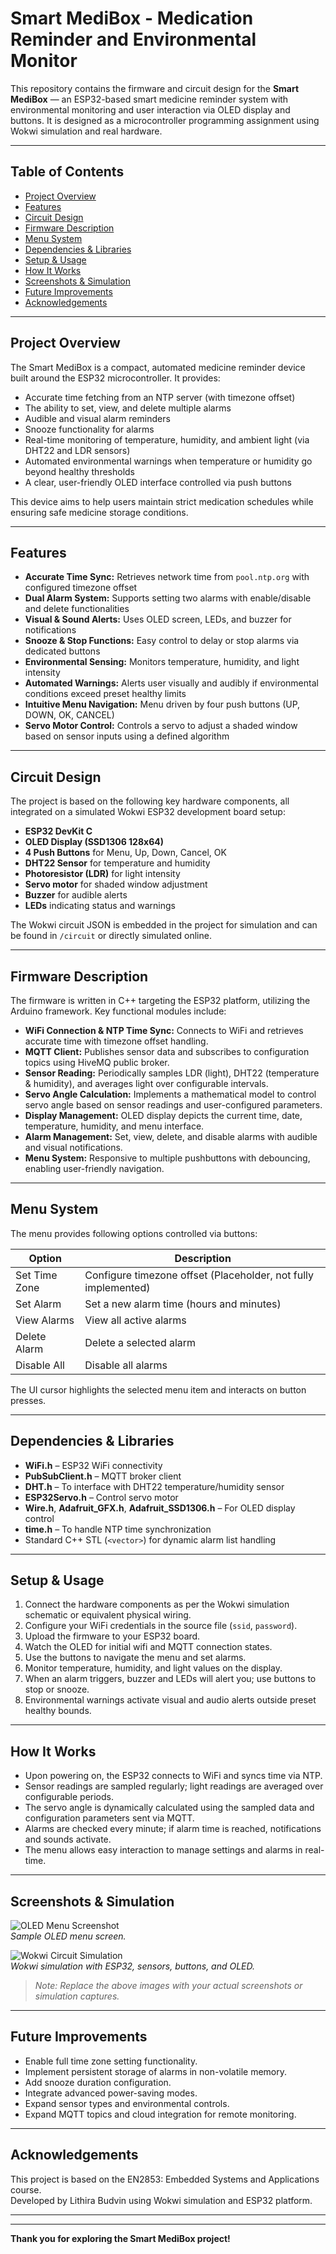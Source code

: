 # Smart MediBox - Medication Reminder and Environmental Monitor

This repository contains the firmware and circuit design for the **Smart MediBox** — an ESP32-based smart medicine reminder system with environmental monitoring and user interaction via OLED display and buttons. It is designed as a microcontroller programming assignment using Wokwi simulation and real hardware.

---

## Table of Contents

- [Project Overview](#project-overview)
- [Features](#features)
- [Circuit Design](#circuit-design)
- [Firmware Description](#firmware-description)
- [Menu System](#menu-system)
- [Dependencies & Libraries](#dependencies--libraries)
- [Setup & Usage](#setup--usage)
- [How It Works](#how-it-works)
- [Screenshots & Simulation](#screenshots--simulation)
- [Future Improvements](#future-improvements)
- [Acknowledgements](#acknowledgements)

---

## Project Overview

The Smart MediBox is a compact, automated medicine reminder device built around the ESP32 microcontroller. It provides:

- Accurate time fetching from an NTP server (with timezone offset)
- The ability to set, view, and delete multiple alarms
- Audible and visual alarm reminders
- Snooze functionality for alarms
- Real-time monitoring of temperature, humidity, and ambient light (via DHT22 and LDR sensors)
- Automated environmental warnings when temperature or humidity go beyond healthy thresholds
- A clear, user-friendly OLED interface controlled via push buttons

This device aims to help users maintain strict medication schedules while ensuring safe medicine storage conditions.

---

## Features

- **Accurate Time Sync:** Retrieves network time from `pool.ntp.org` with configured timezone offset
- **Dual Alarm System:** Supports setting two alarms with enable/disable and delete functionalities
- **Visual & Sound Alerts:** Uses OLED screen, LEDs, and buzzer for notifications
- **Snooze & Stop Functions:** Easy control to delay or stop alarms via dedicated buttons
- **Environmental Sensing:** Monitors temperature, humidity, and light intensity
- **Automated Warnings:** Alerts user visually and audibly if environmental conditions exceed preset healthy limits
- **Intuitive Menu Navigation:** Menu driven by four push buttons (UP, DOWN, OK, CANCEL)
- **Servo Motor Control:** Controls a servo to adjust a shaded window based on sensor inputs using a defined algorithm

---

## Circuit Design

The project is based on the following key hardware components, all integrated on a simulated Wokwi ESP32 development board setup:

- **ESP32 DevKit C**
- **OLED Display (SSD1306 128x64)**
- **4 Push Buttons** for Menu, Up, Down, Cancel, OK
- **DHT22 Sensor** for temperature and humidity
- **Photoresistor (LDR)** for light intensity
- **Servo motor** for shaded window adjustment
- **Buzzer** for audible alerts
- **LEDs** indicating status and warnings

The Wokwi circuit JSON is embedded in the project for simulation and can be found in `/circuit` or directly simulated online.

---

## Firmware Description

The firmware is written in C++ targeting the ESP32 platform, utilizing the Arduino framework. Key functional modules include:

- **WiFi Connection & NTP Time Sync:** Connects to WiFi and retrieves accurate time with timezone offset handling.
- **MQTT Client:** Publishes sensor data and subscribes to configuration topics using HiveMQ public broker.
- **Sensor Reading:** Periodically samples LDR (light), DHT22 (temperature & humidity), and averages light over configurable intervals.
- **Servo Angle Calculation:** Implements a mathematical model to control servo angle based on sensor readings and user-configured parameters.
- **Display Management:** OLED display depicts the current time, date, temperature, humidity, and menu interface.
- **Alarm Management:** Set, view, delete, and disable alarms with audible and visual notifications.
- **Menu System:** Responsive to multiple pushbuttons with debouncing, enabling user-friendly navigation.

---

## Menu System

The menu provides following options controlled via buttons:

| Option           | Description                          |
|------------------|------------------------------------|
| Set Time Zone    | Configure timezone offset (Placeholder, not fully implemented) |
| Set Alarm        | Set a new alarm time (hours and minutes) |
| View Alarms      | View all active alarms              |
| Delete Alarm     | Delete a selected alarm             |
| Disable All      | Disable all alarms                  |

The UI cursor highlights the selected menu item and interacts on button presses.

---

## Dependencies & Libraries

- **WiFi.h** – ESP32 WiFi connectivity
- **PubSubClient.h** – MQTT broker client
- **DHT.h** – To interface with DHT22 temperature/humidity sensor
- **ESP32Servo.h** – Control servo motor
- **Wire.h**, **Adafruit_GFX.h**, **Adafruit_SSD1306.h** – For OLED display control
- **time.h** – To handle NTP time synchronization
- Standard C++ STL (`<vector>`) for dynamic alarm list handling

---

## Setup & Usage

1. Connect the hardware components as per the Wokwi simulation schematic or equivalent physical wiring.
2. Configure your WiFi credentials in the source file (`ssid`, `password`).
3. Upload the firmware to your ESP32 board.
4. Watch the OLED for initial wifi and MQTT connection states.
5. Use the buttons to navigate the menu and set alarms.
6. Monitor temperature, humidity, and light values on the display.
7. When an alarm triggers, buzzer and LEDs will alert you; use buttons to stop or snooze.
8. Environmental warnings activate visual and audio alerts outside preset healthy bounds.

---

## How It Works

- Upon powering on, the ESP32 connects to WiFi and syncs time via NTP.
- Sensor readings are sampled regularly; light readings are averaged over configurable periods.
- The servo angle is dynamically calculated using the sampled data and configuration parameters sent via MQTT.
- Alarms are checked every minute; if alarm time is reached, notifications and sounds activate.
- The menu allows easy interaction to manage settings and alarms in real-time.

---

## Screenshots & Simulation

![OLED Menu Screenshot](./images/oled_menu_screenshot.png)  
*Sample OLED menu screen.*

![Wokwi Circuit Simulation](./images/wokwi_circuit_simulation.png)  
*Wokwi simulation with ESP32, sensors, buttons, and OLED.*

> *Note: Replace the above images with your actual screenshots or simulation captures.*

---

## Future Improvements

- Enable full time zone setting functionality.
- Implement persistent storage of alarms in non-volatile memory.
- Add snooze duration configuration.
- Integrate advanced power-saving modes.
- Expand sensor types and environmental controls.
- Expand MQTT topics and cloud integration for remote monitoring.

---

## Acknowledgements

This project is based on the EN2853: Embedded Systems and Applications course.  
Developed by Lithira Budvin using Wokwi simulation and ESP32 platform.

---

---

**Thank you for exploring the Smart MediBox project!**

